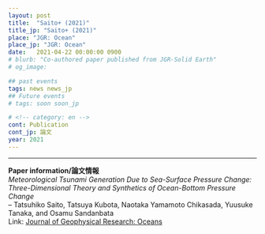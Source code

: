 ```yaml
---
layout: post
title:  "Saito+ (2021)"
title_jp: "Saito+ (2021)"
place: "JGR: Ocean"
place_jp: "JGR: Ocean"
date:   2021-04-22 00:00:00 0900
# blurb: "Co-authored paper published from JGR-Solid Earth"
# og_image:

## past events
tags: news news_jp
## Future events
# tags: soon soon_jp

# <!-- category: en -->
cont: Publication
cont_jp: 論文
year: 2021
---
```


<!-- ![イメージ](../../../../../assets/mypaperimg/SDB+2022.png) -->

<!-- ""---
""---
### Analyzed
This study reveals, for the first time, that tsunamis can be caused by the so-called "*trapdoor faulting*" mechanism in a submarine caldera, Sumisu caldera, in the Izu-Bonin Arc. Most of the results are done during my PhD at Earthquake Research Institute, the University of Tokyo. The seismic analysis parts are done during my summer visit at Caltech SeismoLab.

See a brief summary of this paper in the website of [Earthquake Research Institute, the University of Tokyo]().

""---
###
この研究では，全世界で初めて「トラップドア断層破壊」と呼ばれる海底火山現象が大きな津波を引き起こすことを，スミスカルデラという伊豆小笠原島弧にある海底カルデラ火山の事例を元に明らかにしました．本研究の主に津波解析に基づく解析の大部分は，私が東京大学地震研究所での博士課程期間中に行なった研究で，博士論文のメインテーマでした．また地震波解析パートに関しては，2019年夏に米国カリフォルニア工科大のSeismoLabにおいて行なった滞在研究がもととなっています.

この論文の簡易的な要約は，[東京大学地震研究所のウェブサイト]()に掲載されています．是非ご覧ください．

""--- -->
---
**Paper information/論文情報** <br>
*Meteorological Tsunami Generation Due to Sea-Surface Pressure Change: Three-Dimensional Theory and Synthetics of Ocean-Bottom Pressure Change* <br>
– Tatsuhiko Saito, Tatsuya Kubota, Naotaka Yamamoto Chikasada, Yuusuke Tanaka, and Osamu Sandanbata
<br>
Link: [Journal of Geophysical Research: Oceans](https://doi.org/10.1029/2020JC017011)

